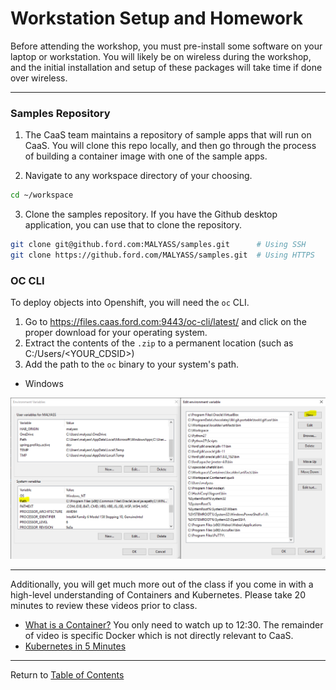 # Workstation Setup and Homework

Before attending the workshop, you must pre-install some software on your laptop or workstation. You will likely be on wireless during the workshop, and the initial installation and setup of these packages will take time if done over wireless. 

---

### Samples Repository

1. The CaaS team maintains a repository of sample apps that will run on CaaS. You will clone this repo locally, and then go through the process of building a container image with one of the sample apps.

2. Navigate to any workspace directory of your choosing. 

```bash
cd ~/workspace
```

3. Clone the samples repository. If you have the Github desktop application, you can use that to clone the repository. 

```bash
git clone git@github.ford.com:MALYASS/samples.git      # Using SSH
git clone https://github.ford.com/MALYASS/samples.git  # Using HTTPS
```

### OC CLI

To deploy objects into Openshift, you will need the `oc` CLI. 

1. Go to https://files.caas.ford.com:9443/oc-cli/latest/ and click on the proper download for your operating system. 
2. Extract the contents of the `.zip` to a permanent location (such as C:/Users/<YOUR_CDSID>)
3. Add the path to the `oc` binary to your system's path.
  - Windows

![oc cli](./images/oc_cli.PNG)

---

Additionally, you will get much more out of the class if you come in with a high-level understanding of Containers and Kubernetes. Please take 20 minutes to review these videos prior to class.

- [What is a Container?](https://www.youtube.com/watch?v=EnJ7qX9fkcU&t=969s) You only need to watch up to 12:30. The remainder of video is specific Docker which is not directly relevant to CaaS.
- [Kubernetes in 5 Minutes](https://www.youtube.com/watch?v=PH-2FfFD2PU)

---

Return to [Table of Contents](./README.md#agenda)
